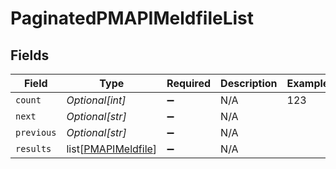# PaginatedPMAPIMeldfileList


## Fields

| Field                                                       | Type                                                        | Required                                                    | Description                                                 | Example                                                     |
| ----------------------------------------------------------- | ----------------------------------------------------------- | ----------------------------------------------------------- | ----------------------------------------------------------- | ----------------------------------------------------------- |
| `count`                                                     | *Optional[int]*                                             | :heavy_minus_sign:                                          | N/A                                                         | 123                                                         |
| `next`                                                      | *Optional[str]*                                             | :heavy_minus_sign:                                          | N/A                                                         |                                                             |
| `previous`                                                  | *Optional[str]*                                             | :heavy_minus_sign:                                          | N/A                                                         |                                                             |
| `results`                                                   | list[[PMAPIMeldfile](../../models/shared/pmapimeldfile.md)] | :heavy_minus_sign:                                          | N/A                                                         |                                                             |